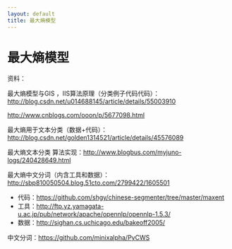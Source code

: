 ```yaml
---
layout: default
title: 最大熵模型
---
```


# 最大熵模型


资料：

最大熵模型与GIS ，IIS算法原理（分类例子代码代码）：http://blog.csdn.net/u014688145/article/details/55003910

http://www.cnblogs.com/ooon/p/5677098.html

最大熵用于文本分类（数据+代码）：http://blog.csdn.net/golden1314521/article/details/45576089

最大熵文本分类 算法实现：http://www.blogbus.com/myjuno-logs/240428649.html

最大熵中文分词（内含工具和数据）：
http://sbp810050504.blog.51cto.com/2799422/1605501

- 代码：https://github.com/shgy/chinese-segmenter/tree/master/maxent
- 工具：http://ftp.yz.yamagata-u.ac.jp/pub/network/apache/opennlp/opennlp-1.5.3/
- 数据：http://sighan.cs.uchicago.edu/bakeoff2005/


中文分词：https://github.com/minixalpha/PyCWS